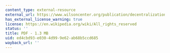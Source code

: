 ```yaml
---
content_type: external-resource
external_url: https://www.wilsoncenter.org/publication/decentralization-and-democratic-governance-latin-america-no-12
has_external_license_warning: true
license: https://en.wikipedia.org/wiki/All_rights_reserved
status: ''
title: PDF - 1.3 MB
uid: ed4cbd93-e030-4d99-9e62-ab68b5ccd685
wayback_url: ''
---
```

